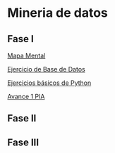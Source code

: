 # Mineria de datos
## Fase I
[Mapa Mental](https://github.com/JesusTello024/Mineria-de-datos/blob/main/MapaMental_1_1798181.pdf)

[Ejercicio de Base de Datos](https://github.com/Evelinmendoza/Mineria-de-datos/blob/main/Ej1_BasesDatos_Equipo_7.pdf)

[Ejercicios básicos de Python](https://github.com/JesusTello024/Mineria-de-datos/blob/main/Ejercicios%20B%C3%A1sicos%20de%20Python.ipynb)

[Avance 1 PIA](https://github.com/Evelinmendoza/Mineria-de-datos/blob/main/Avance1_PIA_Equipo7.ipynb)
## Fase II

## Fase III
